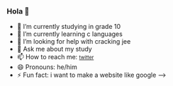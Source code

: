 ### Hola 👋

- 🔭 I’m currently studying in grade 10 
- 🌱 I’m currently learning c languages
- 🤔 I’m looking for help with cracking jee
- 💬 Ask me about my study
- 📫 How to reach me: <a href="http://twitter.com/viggu_8" style="font-size: 11px;" target="_self">twitter</a>
- 😄 Pronouns: he/him
- ⚡ Fun fact: i want to make a website like google
-->
